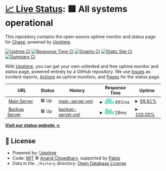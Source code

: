 # [📈 Live Status](https://uptime.chse.dev): <!--live status--> **🟩 All systems operational**

This repository contains the open-source uptime monitor and status page for [Chase](https://git.chse.dev/chase), powered by [Upptime](https://github.com/upptime/upptime).

[![Uptime CI](https://github.com/chxseh/upptime/workflows/Uptime%20CI/badge.svg)](https://github.com/chxseh/upptime/actions?query=workflow%3A%22Uptime+CI%22)
[![Response Time CI](https://github.com/chxseh/upptime/workflows/Response%20Time%20CI/badge.svg)](https://github.com/chxseh/upptime/actions?query=workflow%3A%22Response+Time+CI%22)
[![Graphs CI](https://github.com/chxseh/upptime/workflows/Graphs%20CI/badge.svg)](https://github.com/chxseh/upptime/actions?query=workflow%3A%22Graphs+CI%22)
[![Static Site CI](https://github.com/chxseh/upptime/workflows/Static%20Site%20CI/badge.svg)](https://github.com/chxseh/upptime/actions?query=workflow%3A%22Static+Site+CI%22)
[![Summary CI](https://github.com/chxseh/upptime/workflows/Summary%20CI/badge.svg)](https://github.com/chxseh/upptime/actions?query=workflow%3A%22Summary+CI%22)

With [Upptime](https://upptime.js.org), you can get your own unlimited and free uptime monitor and status page, powered entirely by a GitHub repository. We use [Issues](https://github.com/chxseh/upptime/issues) as incident reports, [Actions](https://github.com/chxseh/upptime/actions) as uptime monitors, and [Pages](https://uptime.chse.dev) for the status page.

<!--start: status pages-->
<!-- This summary is generated by Upptime (https://github.com/upptime/upptime) -->
<!-- Do not edit this manually, your changes will be overwritten -->
<!-- prettier-ignore -->
| URL | Status | History | Response Time | Uptime |
| --- | ------ | ------- | ------------- | ------ |
| <img alt="" src="https://icons.duckduckgo.com/ip3/chse.sh.ico" height="13"> [Main Server](https://chse.sh) | 🟩 Up | [main-server.yml](https://github.com/chse-ci/upptime/commits/HEAD/history/main-server.yml) | <details><summary><img alt="Response time graph" src="./graphs/main-server/response-time-week.png" height="20"> 491ms</summary><br><a href="https://status.chse.sh/history/main-server"><img alt="Response time 686" src="https://img.shields.io/endpoint?url=https%3A%2F%2Fraw.githubusercontent.com%2Fchse-ci%2Fupptime%2FHEAD%2Fapi%2Fmain-server%2Fresponse-time.json"></a><br><a href="https://status.chse.sh/history/main-server"><img alt="24-hour response time 264" src="https://img.shields.io/endpoint?url=https%3A%2F%2Fraw.githubusercontent.com%2Fchse-ci%2Fupptime%2FHEAD%2Fapi%2Fmain-server%2Fresponse-time-day.json"></a><br><a href="https://status.chse.sh/history/main-server"><img alt="7-day response time 491" src="https://img.shields.io/endpoint?url=https%3A%2F%2Fraw.githubusercontent.com%2Fchse-ci%2Fupptime%2FHEAD%2Fapi%2Fmain-server%2Fresponse-time-week.json"></a><br><a href="https://status.chse.sh/history/main-server"><img alt="30-day response time 1100" src="https://img.shields.io/endpoint?url=https%3A%2F%2Fraw.githubusercontent.com%2Fchse-ci%2Fupptime%2FHEAD%2Fapi%2Fmain-server%2Fresponse-time-month.json"></a><br><a href="https://status.chse.sh/history/main-server"><img alt="1-year response time 686" src="https://img.shields.io/endpoint?url=https%3A%2F%2Fraw.githubusercontent.com%2Fchse-ci%2Fupptime%2FHEAD%2Fapi%2Fmain-server%2Fresponse-time-year.json"></a></details> | <details><summary><a href="https://status.chse.sh/history/main-server">99.81%</a></summary><a href="https://status.chse.sh/history/main-server"><img alt="All-time uptime 98.77%" src="https://img.shields.io/endpoint?url=https%3A%2F%2Fraw.githubusercontent.com%2Fchse-ci%2Fupptime%2FHEAD%2Fapi%2Fmain-server%2Fuptime.json"></a><br><a href="https://status.chse.sh/history/main-server"><img alt="24-hour uptime 100.00%" src="https://img.shields.io/endpoint?url=https%3A%2F%2Fraw.githubusercontent.com%2Fchse-ci%2Fupptime%2FHEAD%2Fapi%2Fmain-server%2Fuptime-day.json"></a><br><a href="https://status.chse.sh/history/main-server"><img alt="7-day uptime 99.81%" src="https://img.shields.io/endpoint?url=https%3A%2F%2Fraw.githubusercontent.com%2Fchse-ci%2Fupptime%2FHEAD%2Fapi%2Fmain-server%2Fuptime-week.json"></a><br><a href="https://status.chse.sh/history/main-server"><img alt="30-day uptime 98.55%" src="https://img.shields.io/endpoint?url=https%3A%2F%2Fraw.githubusercontent.com%2Fchse-ci%2Fupptime%2FHEAD%2Fapi%2Fmain-server%2Fuptime-month.json"></a><br><a href="https://status.chse.sh/history/main-server"><img alt="1-year uptime 98.77%" src="https://img.shields.io/endpoint?url=https%3A%2F%2Fraw.githubusercontent.com%2Fchse-ci%2Fupptime%2FHEAD%2Fapi%2Fmain-server%2Fuptime-year.json"></a></details>
| <img alt="" src="https://icons.duckduckgo.com/ip3/null.ico" height="13"> [Backup Server](offsite-backup.chse.dev) | 🟩 Up | [backup-server.yml](https://github.com/chse-ci/upptime/commits/HEAD/history/backup-server.yml) | <details><summary><img alt="Response time graph" src="./graphs/backup-server/response-time-week.png" height="20"> 28ms</summary><br><a href="https://status.chse.sh/history/backup-server"><img alt="Response time 36" src="https://img.shields.io/endpoint?url=https%3A%2F%2Fraw.githubusercontent.com%2Fchse-ci%2Fupptime%2FHEAD%2Fapi%2Fbackup-server%2Fresponse-time.json"></a><br><a href="https://status.chse.sh/history/backup-server"><img alt="24-hour response time 26" src="https://img.shields.io/endpoint?url=https%3A%2F%2Fraw.githubusercontent.com%2Fchse-ci%2Fupptime%2FHEAD%2Fapi%2Fbackup-server%2Fresponse-time-day.json"></a><br><a href="https://status.chse.sh/history/backup-server"><img alt="7-day response time 28" src="https://img.shields.io/endpoint?url=https%3A%2F%2Fraw.githubusercontent.com%2Fchse-ci%2Fupptime%2FHEAD%2Fapi%2Fbackup-server%2Fresponse-time-week.json"></a><br><a href="https://status.chse.sh/history/backup-server"><img alt="30-day response time 31" src="https://img.shields.io/endpoint?url=https%3A%2F%2Fraw.githubusercontent.com%2Fchse-ci%2Fupptime%2FHEAD%2Fapi%2Fbackup-server%2Fresponse-time-month.json"></a><br><a href="https://status.chse.sh/history/backup-server"><img alt="1-year response time 36" src="https://img.shields.io/endpoint?url=https%3A%2F%2Fraw.githubusercontent.com%2Fchse-ci%2Fupptime%2FHEAD%2Fapi%2Fbackup-server%2Fresponse-time-year.json"></a></details> | <details><summary><a href="https://status.chse.sh/history/backup-server">100.00%</a></summary><a href="https://status.chse.sh/history/backup-server"><img alt="All-time uptime 100.00%" src="https://img.shields.io/endpoint?url=https%3A%2F%2Fraw.githubusercontent.com%2Fchse-ci%2Fupptime%2FHEAD%2Fapi%2Fbackup-server%2Fuptime.json"></a><br><a href="https://status.chse.sh/history/backup-server"><img alt="24-hour uptime 100.00%" src="https://img.shields.io/endpoint?url=https%3A%2F%2Fraw.githubusercontent.com%2Fchse-ci%2Fupptime%2FHEAD%2Fapi%2Fbackup-server%2Fuptime-day.json"></a><br><a href="https://status.chse.sh/history/backup-server"><img alt="7-day uptime 100.00%" src="https://img.shields.io/endpoint?url=https%3A%2F%2Fraw.githubusercontent.com%2Fchse-ci%2Fupptime%2FHEAD%2Fapi%2Fbackup-server%2Fuptime-week.json"></a><br><a href="https://status.chse.sh/history/backup-server"><img alt="30-day uptime 100.00%" src="https://img.shields.io/endpoint?url=https%3A%2F%2Fraw.githubusercontent.com%2Fchse-ci%2Fupptime%2FHEAD%2Fapi%2Fbackup-server%2Fuptime-month.json"></a><br><a href="https://status.chse.sh/history/backup-server"><img alt="1-year uptime 100.00%" src="https://img.shields.io/endpoint?url=https%3A%2F%2Fraw.githubusercontent.com%2Fchse-ci%2Fupptime%2FHEAD%2Fapi%2Fbackup-server%2Fuptime-year.json"></a></details>

<!--end: status pages-->

[**Visit our status website →**](https://uptime.chse.dev)

## 📄 License

- Powered by: [Upptime](https://github.com/upptime/upptime)
- Code: [MIT](./LICENSE) © [Anand Chowdhary](https://anandchowdhary.com), supported by [Pabio](https://pabio.com)
- Data in the `./history` directory: [Open Database License](https://opendatacommons.org/licenses/odbl/1-0/)

